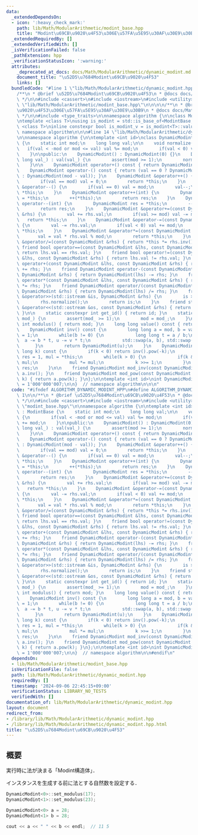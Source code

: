 ```yaml
---
data:
  _extendedDependsOn:
  - icon: ':heavy_check_mark:'
    path: lib/Math/ModularArithmetic/modint_base.hpp
    title: "Modint\u69CB\u9020\u4F53\u306E\u57FA\u5E95\u30AF\u30E9\u30B9"
  _extendedRequiredBy: []
  _extendedVerifiedWith: []
  _isVerificationFailed: false
  _pathExtension: hpp
  _verificationStatusIcon: ':warning:'
  attributes:
    _deprecated_at_docs: docs/Math/ModularArithmetic/dynamic_modint.md
    document_title: "\u52D5\u7684Modint\u69CB\u9020\u4F53"
    links: []
  bundledCode: "#line 1 \"lib/Math/ModularArithmetic/dynamic_modint.hpp\"\n\n\n\n\
    /**\n * @brief \u52D5\u7684Modint\u69CB\u9020\u4F53\n * @docs docs/Math/ModularArithmetic/dynamic_modint.md\n\
    \ */\n\n#include <cassert>\n#include <iostream>\n#include <utility>\n\n#line 1\
    \ \"lib/Math/ModularArithmetic/modint_base.hpp\"\n\n\n\n/**\n * @brief Modint\u69CB\
    \u9020\u4F53\u306E\u57FA\u5E95\u30AF\u30E9\u30B9\n * @docs docs/Math/ModularArithmetic/modint_base.md\n\
    \ */\n\n#include <type_traits>\n\nnamespace algorithm {\n\nclass ModintBase {};\n\
    \ntemplate <class T>\nusing is_modint = std::is_base_of<ModintBase, T>;\n\ntemplate\
    \ <class T>\ninline constexpr bool is_modint_v = is_modint<T>::value;\n\n}  //\
    \ namespace algorithm\n\n\n#line 14 \"lib/Math/ModularArithmetic/dynamic_modint.hpp\"\
    \n\nnamespace algorithm {\n\ntemplate <int id>\nclass DynamicModint : ModintBase\
    \ {\n    static int mod;\n    long long val;\n\n    void normalize() {\n     \
    \   if(val < -mod or mod <= val) val %= mod;\n        if(val < 0) val += mod;\n\
    \    }\n\npublic:\n    DynamicModint() : DynamicModint(0) {}\n    DynamicModint(long\
    \ long val_) : val(val_) {\n        assert(mod >= 1);\n        normalize();\n\
    \    }\n\n    DynamicModint operator+() const { return DynamicModint(*this); }\n\
    \    DynamicModint operator-() const { return (val == 0 ? DynamicModint(*this)\
    \ : DynamicModint(mod - val)); }\n    DynamicModint &operator++() {\n        val++;\n\
    \        if(val == mod) val = 0;\n        return *this;\n    }\n    DynamicModint\
    \ &operator--() {\n        if(val == 0) val = mod;\n        val--;\n        return\
    \ *this;\n    }\n    DynamicModint operator++(int) {\n        DynamicModint res\
    \ = *this;\n        ++(*this);\n        return res;\n    }\n    DynamicModint\
    \ operator--(int) {\n        DynamicModint res = *this;\n        --(*this);\n\
    \        return res;\n    }\n    DynamicModint &operator+=(const DynamicModint\
    \ &rhs) {\n        val += rhs.val;\n        if(val >= mod) val -= mod;\n     \
    \   return *this;\n    }\n    DynamicModint &operator-=(const DynamicModint &rhs)\
    \ {\n        val -= rhs.val;\n        if(val < 0) val += mod;\n        return\
    \ *this;\n    }\n    DynamicModint &operator*=(const DynamicModint &rhs) {\n \
    \       val = val * rhs.val % mod;\n        return *this;\n    }\n    DynamicModint\
    \ &operator/=(const DynamicModint &rhs) { return *this *= rhs.inv(); }\n\n   \
    \ friend bool operator==(const DynamicModint &lhs, const DynamicModint &rhs) {\
    \ return lhs.val == rhs.val; }\n    friend bool operator!=(const DynamicModint\
    \ &lhs, const DynamicModint &rhs) { return lhs.val != rhs.val; }\n    friend DynamicModint\
    \ operator+(const DynamicModint &lhs, const DynamicModint &rhs) { return DynamicModint(lhs)\
    \ += rhs; }\n    friend DynamicModint operator-(const DynamicModint &lhs, const\
    \ DynamicModint &rhs) { return DynamicModint(lhs) -= rhs; }\n    friend DynamicModint\
    \ operator*(const DynamicModint &lhs, const DynamicModint &rhs) { return DynamicModint(lhs)\
    \ *= rhs; }\n    friend DynamicModint operator/(const DynamicModint &lhs, const\
    \ DynamicModint &rhs) { return DynamicModint(lhs) /= rhs; }\n    friend std::istream\
    \ &operator>>(std::istream &is, DynamicModint &rhs) {\n        is >> rhs.val;\n\
    \        rhs.normalize();\n        return is;\n    }\n    friend std::ostream\
    \ &operator<<(std::ostream &os, const DynamicModint &rhs) { return os << rhs.val;\
    \ }\n\n    static constexpr int get_id() { return id; }\n    static void set_modulus(int\
    \ mod_) {\n        assert(mod_ >= 1);\n        mod = mod_;\n    }\n    static\
    \ int modulus() { return mod; }\n    long long value() const { return val; }\n\
    \    DynamicModint inv() const {\n        long long a = mod, b = val, u = 0, v\
    \ = 1;\n        while(b != 0) {\n            long long t = a / b;\n          \
    \  a -= b * t, u -= v * t;\n            std::swap(a, b), std::swap(u, v);\n  \
    \      }\n        return DynamicModint(u);\n    }\n    DynamicModint pow(long\
    \ long k) const {\n        if(k < 0) return inv().pow(-k);\n        DynamicModint\
    \ res = 1, mul = *this;\n        while(k > 0) {\n            if(k & 1LL) res *=\
    \ mul;\n            mul *= mul;\n            k >>= 1;\n        }\n        return\
    \ res;\n    }\n\n    friend DynamicModint mod_inv(const DynamicModint &a) { return\
    \ a.inv(); }\n    friend DynamicModint mod_pow(const DynamicModint &a, long long\
    \ k) { return a.pow(k); }\n};\n\ntemplate <int id>\nint DynamicModint<id>::mod\
    \ = 1'000'000'007;\n\n}  // namespace algorithm\n\n\n"
  code: "#ifndef ALGORITHM_DYNAMIC_MODINT_HPP\n#define ALGORITHM_DYNAMIC_MODINT_HPP\
    \ 1\n\n/**\n * @brief \u52D5\u7684Modint\u69CB\u9020\u4F53\n * @docs docs/Math/ModularArithmetic/dynamic_modint.md\n\
    \ */\n\n#include <cassert>\n#include <iostream>\n#include <utility>\n\n#include\
    \ \"modint_base.hpp\"\n\nnamespace algorithm {\n\ntemplate <int id>\nclass DynamicModint\
    \ : ModintBase {\n    static int mod;\n    long long val;\n\n    void normalize()\
    \ {\n        if(val < -mod or mod <= val) val %= mod;\n        if(val < 0) val\
    \ += mod;\n    }\n\npublic:\n    DynamicModint() : DynamicModint(0) {}\n    DynamicModint(long\
    \ long val_) : val(val_) {\n        assert(mod >= 1);\n        normalize();\n\
    \    }\n\n    DynamicModint operator+() const { return DynamicModint(*this); }\n\
    \    DynamicModint operator-() const { return (val == 0 ? DynamicModint(*this)\
    \ : DynamicModint(mod - val)); }\n    DynamicModint &operator++() {\n        val++;\n\
    \        if(val == mod) val = 0;\n        return *this;\n    }\n    DynamicModint\
    \ &operator--() {\n        if(val == 0) val = mod;\n        val--;\n        return\
    \ *this;\n    }\n    DynamicModint operator++(int) {\n        DynamicModint res\
    \ = *this;\n        ++(*this);\n        return res;\n    }\n    DynamicModint\
    \ operator--(int) {\n        DynamicModint res = *this;\n        --(*this);\n\
    \        return res;\n    }\n    DynamicModint &operator+=(const DynamicModint\
    \ &rhs) {\n        val += rhs.val;\n        if(val >= mod) val -= mod;\n     \
    \   return *this;\n    }\n    DynamicModint &operator-=(const DynamicModint &rhs)\
    \ {\n        val -= rhs.val;\n        if(val < 0) val += mod;\n        return\
    \ *this;\n    }\n    DynamicModint &operator*=(const DynamicModint &rhs) {\n \
    \       val = val * rhs.val % mod;\n        return *this;\n    }\n    DynamicModint\
    \ &operator/=(const DynamicModint &rhs) { return *this *= rhs.inv(); }\n\n   \
    \ friend bool operator==(const DynamicModint &lhs, const DynamicModint &rhs) {\
    \ return lhs.val == rhs.val; }\n    friend bool operator!=(const DynamicModint\
    \ &lhs, const DynamicModint &rhs) { return lhs.val != rhs.val; }\n    friend DynamicModint\
    \ operator+(const DynamicModint &lhs, const DynamicModint &rhs) { return DynamicModint(lhs)\
    \ += rhs; }\n    friend DynamicModint operator-(const DynamicModint &lhs, const\
    \ DynamicModint &rhs) { return DynamicModint(lhs) -= rhs; }\n    friend DynamicModint\
    \ operator*(const DynamicModint &lhs, const DynamicModint &rhs) { return DynamicModint(lhs)\
    \ *= rhs; }\n    friend DynamicModint operator/(const DynamicModint &lhs, const\
    \ DynamicModint &rhs) { return DynamicModint(lhs) /= rhs; }\n    friend std::istream\
    \ &operator>>(std::istream &is, DynamicModint &rhs) {\n        is >> rhs.val;\n\
    \        rhs.normalize();\n        return is;\n    }\n    friend std::ostream\
    \ &operator<<(std::ostream &os, const DynamicModint &rhs) { return os << rhs.val;\
    \ }\n\n    static constexpr int get_id() { return id; }\n    static void set_modulus(int\
    \ mod_) {\n        assert(mod_ >= 1);\n        mod = mod_;\n    }\n    static\
    \ int modulus() { return mod; }\n    long long value() const { return val; }\n\
    \    DynamicModint inv() const {\n        long long a = mod, b = val, u = 0, v\
    \ = 1;\n        while(b != 0) {\n            long long t = a / b;\n          \
    \  a -= b * t, u -= v * t;\n            std::swap(a, b), std::swap(u, v);\n  \
    \      }\n        return DynamicModint(u);\n    }\n    DynamicModint pow(long\
    \ long k) const {\n        if(k < 0) return inv().pow(-k);\n        DynamicModint\
    \ res = 1, mul = *this;\n        while(k > 0) {\n            if(k & 1LL) res *=\
    \ mul;\n            mul *= mul;\n            k >>= 1;\n        }\n        return\
    \ res;\n    }\n\n    friend DynamicModint mod_inv(const DynamicModint &a) { return\
    \ a.inv(); }\n    friend DynamicModint mod_pow(const DynamicModint &a, long long\
    \ k) { return a.pow(k); }\n};\n\ntemplate <int id>\nint DynamicModint<id>::mod\
    \ = 1'000'000'007;\n\n}  // namespace algorithm\n\n#endif\n"
  dependsOn:
  - lib/Math/ModularArithmetic/modint_base.hpp
  isVerificationFile: false
  path: lib/Math/ModularArithmetic/dynamic_modint.hpp
  requiredBy: []
  timestamp: '2024-09-06 22:45:15+09:00'
  verificationStatus: LIBRARY_NO_TESTS
  verifiedWith: []
documentation_of: lib/Math/ModularArithmetic/dynamic_modint.hpp
layout: document
redirect_from:
- /library/lib/Math/ModularArithmetic/dynamic_modint.hpp
- /library/lib/Math/ModularArithmetic/dynamic_modint.hpp.html
title: "\u52D5\u7684Modint\u69CB\u9020\u4F53"
---
```

## 概要

実行時に法が決まる「Modint構造体」．

インスタンスを生成する前に法とする自然数を設定する．

```cpp
DynamicModint<0>::set_modulus(17);
DynamicModint<1>::set_modulus(23);

DynamicModint<0> a = 28;
DynamicModint<1> b = 28;

cout << a << " " << b << endl;  // 11 5
```
